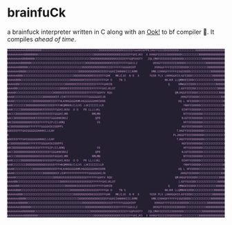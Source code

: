 # brainfuCk
a brainfuck interpreter written in C along with an [Ook!](https://esolangs.org/wiki/Ook!) to bf compiler :banana:. It compiles _ahead of time_.


![mandelbrot](https://github.com/atif5/brainfuCk/blob/main/screenshots/mandelbrot.png?raw=true)
